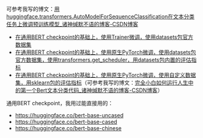 可参考我写的博文：[用huggingface.transformers.AutoModelForSequenceClassification在文本分类任务上微调预训练模型_诸神缄默不语的博客-CSDN博客](https://blog.csdn.net/PolarisRisingWar/article/details/123939061)

- [在通用BERT checkpoint的基础上，使用Trainer微调，使用datasets包官方数据集](bert_tc_trainer.py)
- [在通用BERT checkpoint的基础上，使用原生PyTorch微调，使用datasets包官方数据集，使用transformers.get_scheduler，用datasets包内置的评估指标](bert_tc_native_pytorch.py)
- [在通用BERT checkpoint的基础上，使用原生PyTorch微调，使用自定义数据集，用sklearn包的评估指标](bert_tc_native_pytorch2.py)（可参考我写的博文：[完全小白如何运行人生中的第一个Bert文本分类代码_诸神缄默不语的博客-CSDN博客](https://blog.csdn.net/PolarisRisingWar/article/details/129644300)）

通用BERT checkpoint，我用过能直接用的：
- <https://huggingface.co/bert-base-uncased>
- <https://huggingface.co/bert-base-cased>
- <https://huggingface.co/bert-base-chinese>